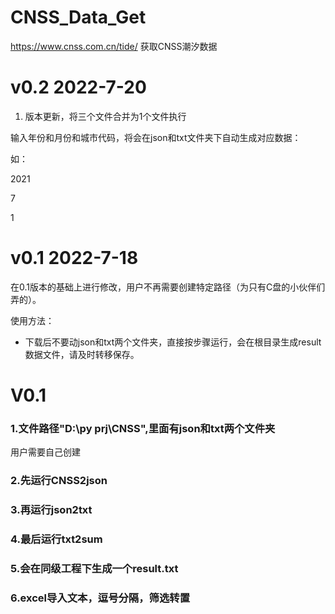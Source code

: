 # CNSS_Data_Get
https://www.cnss.com.cn/tide/
获取CNSS潮汐数据
# v0.2 2022-7-20
1. 版本更新，将三个文件合并为1个文件执行

输入年份和月份和城市代码，将会在json和txt文件夹下自动生成对应数据：

如：

2021

7

1


# v0.1 2022-7-18
在0.1版本的基础上进行修改，用户不再需要创建特定路径（为只有C盘的小伙伴们弄的）。

使用方法：
- 下载后不要动json和txt两个文件夹，直接按步骤运行，会在根目录生成result数据文件，请及时转移保存。
# V0.1
### 1.文件路径"D:\py prj\CNSS",里面有json和txt两个文件夹
用户需要自己创建
### 2.先运行CNSS2json
### 3.再运行json2txt
### 4.最后运行txt2sum
### 5.会在同级工程下生成一个result.txt
### 6.excel导入文本，逗号分隔，筛选转置
